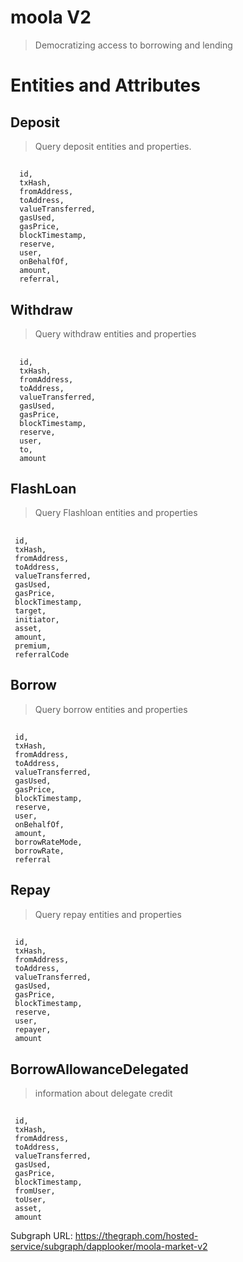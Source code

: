# moola V2 
> Democratizing access to borrowing and lending
#
# Entities and Attributes #

## Deposit 
> Query deposit entities and properties.
##
      id,
      txHash,
      fromAddress,
      toAddress,
      valueTransferred,
      gasUsed,
      gasPrice,
      blockTimestamp,
      reserve,
      user,
      onBehalfOf,
      amount,
      referral,
      
     
## Withdraw
> Query withdraw entities and properties 
##
      id,
      txHash,
      fromAddress,
      toAddress,
      valueTransferred,
      gasUsed,
      gasPrice,
      blockTimestamp,
      reserve,
      user,
      to,
      amount
     
     
## FlashLoan
> Query Flashloan entities and properties
##
     id,
     txHash,
     fromAddress,
     toAddress,
     valueTransferred,
     gasUsed,
     gasPrice,
     blockTimestamp,
     target,
     initiator,
     asset,
     amount,
     premium,
     referralCode
     
     
## Borrow
> Query borrow entities and properties 
##
     id,
     txHash,
     fromAddress,
     toAddress,
     valueTransferred,
     gasUsed,
     gasPrice,
     blockTimestamp,
     reserve,
     user,
     onBehalfOf,
     amount,
     borrowRateMode,
     borrowRate,
     referral
     
     
## Repay
> Query repay entities and properties
##
     id,
     txHash,
     fromAddress,
     toAddress,
     valueTransferred,
     gasUsed,
     gasPrice,
     blockTimestamp,
     reserve,
     user,
     repayer,
     amount
     

## BorrowAllowanceDelegated 
> information about delegate credit 
##
     id,
     txHash,
     fromAddress,
     toAddress,
     valueTransferred,
     gasUsed,
     gasPrice,
     blockTimestamp,
     fromUser,
     toUser,
     asset,
     amount


Subgraph URL: https://thegraph.com/hosted-service/subgraph/dapplooker/moola-market-v2
